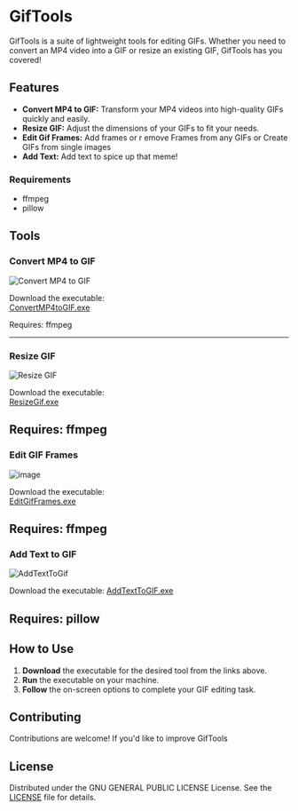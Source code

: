 # GifTools

GifTools is a suite of lightweight tools for editing GIFs. Whether you need to convert an MP4 video into a GIF or resize an existing GIF, GifTools has you covered!

## Features

- **Convert MP4 to GIF:** Transform your MP4 videos into high-quality GIFs quickly and easily.
- **Resize GIF:** Adjust the dimensions of your GIFs to fit your needs.
- **Edit Gif Frames:** Add frames or r emove Frames from any GIFs or Create GIFs from single images
- **Add Text:** Add text to spice up that meme!

### Requirements

- ffmpeg
- pillow

## Tools

### Convert MP4 to GIF

![Convert MP4 to GIF](https://github.com/user-attachments/assets/71a51a89-cfcd-4efa-8d33-a7b8de91bd1d)

Download the executable:  
[ConvertMP4toGIF.exe](https://github.com/Kavex/GifTools/releases/download/ConvertMP4toGIF/ConvertMP4toGIF.exe)

Requires: ffmpeg

---

### Resize GIF

![Resize GIF](https://github.com/user-attachments/assets/a771da36-dc46-4274-aaaf-ae6fad65af01)

Download the executable:  
[ResizeGif.exe](https://github.com/Kavex/GifTools/releases/download/ResizeGif/ResizeGif.exe)

Requires: ffmpeg
---

### Edit GIF Frames

![image](https://github.com/user-attachments/assets/a8c77480-47db-46b0-a73b-ca7594a8fff8)

Download the executable:  
[EditGifFrames.exe](https://github.com/Kavex/GifTools/releases/download/EditGifFrames/EditGifFrames.exe)

Requires: ffmpeg
---

### Add Text to GIF

![AddTextToGif](https://github.com/user-attachments/assets/1ed5e095-e5fd-40cc-b78a-244d826ad9d5)

Download the executable:
[AddTextToGIF.exe](https://github.com/Kavex/GifTools/releases/download/AddTextToGif/AddTextToGif.exe)

Requires: pillow
---


## How to Use

1. **Download** the executable for the desired tool from the links above.
2. **Run** the executable on your machine.
3. **Follow** the on-screen options to complete your GIF editing task.

## Contributing

Contributions are welcome! If you'd like to improve GifTools

## License

Distributed under the GNU GENERAL PUBLIC LICENSE License. See the [LICENSE](LICENSE) file for details.
